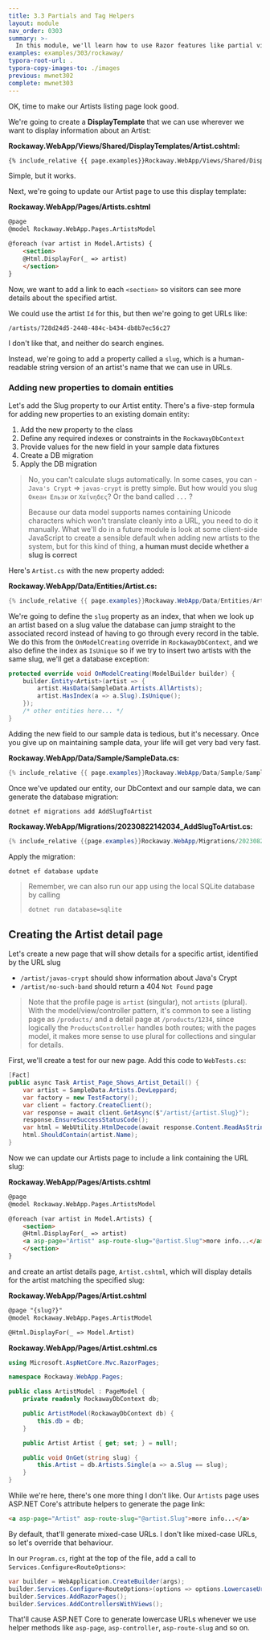 ```yaml
---
title: 3.3 Partials and Tag Helpers
layout: module
nav_order: 0303
summary: >-
  In this module, we'll learn how to use Razor features like partial views and tag helpers to create reusable elements that we can use throughout our ASPNET Core web apps. 
examples: examples/303/rockaway/
typora-root-url: .
typora-copy-images-to: ./images
previous: mwnet302
complete: mwnet303
---
```


OK, time to make our Artists listing page look good.

We're going to create a **DisplayTemplate** that we can use wherever we want to display information about an Artist:

**Rockaway.WebApp/Views/Shared/DisplayTemplates/Artist.cshtml:**

```html
{% include_relative {{ page.examples}}Rockaway.WebApp/Views/Shared/DisplayTemplates/Artist.cshtml %}
```

Simple, but it works.

Next, we're going to update our Artist page to use this display template:

**Rockaway.WebApp/Pages/Artists.cshtml**

```html
@page
@model Rockaway.WebApp.Pages.ArtistsModel

@foreach (var artist in Model.Artists) {
	<section>
	@Html.DisplayFor(_ => artist)
	</section>
}
```

Now, we want to add a link to each `<section>` so visitors can see more details about the specified artist.

We could use the artist `Id` for this, but then we're going to get URLs like:

`/artists/728d24d5-2448-484c-b434-db8b7ec56c27`

I don't like that, and neither do search engines.

Instead, we're going to add a property called a `slug`, which is a human-readable string version of an artist's name that we can use in URLs.

### **Adding new properties to domain entities**

Let's add the Slug property to our Artist entity. There's a five-step formula for adding new properties to an existing domain entity:

1. Add the new property to the class
2. Define any required indexes or constraints in the `RockawayDbContext` 
3. Provide values for the new field in your sample data fixtures
4. Create a DB migration
5. Apply the DB migration

> No, you can't calculate slugs automatically. In some cases, you can - `Java's Crypt` => `javas-crypt` is pretty simple. But how would you slug `Океан Ельзи` or `Χαΐνηδες`? Or the band called `...` ?
>
> Because our data model supports names containing Unicode characters which won't translate cleanly into a URL, you need to do it manually. What we'll do in a future module is look at some client-side JavaScript to create a sensible default when adding new artists to the system, but for this kind of thing, **a human must decide whether a slug is correct**

Here's `Artist.cs` with the new property added:

**Rockaway.WebApp/Data/Entities/Artist.cs:**

```csharp
{% include_relative {{ page.examples}}Rockaway.WebApp/Data/Entities/Artist.cs %}
```

We're going to define the `slug` property as an index, that when we look up an artist based on a slug value the database can jump straight to the associated record instead of having to go through every record in the table. We do this from the `OnModelCreating` override in `RockawayDbContext`, and we also define the index as `IsUnique` so if we try to insert two artists with the same slug, we'll get a database exception:

```csharp
protected override void OnModelCreating(ModelBuilder builder) {
    builder.Entity<Artist>(artist => {
        artist.HasData(SampleData.Artists.AllArtists);
        artist.HasIndex(a => a.Slug).IsUnique();
    });
    /* other entities here... */
}
```

Adding the new field to our sample data is tedious, but it's necessary. Once you give up on maintaining sample data, your life will get very bad very fast.

**Rockaway.WebApp/Data/Sample/SampleData.cs:**

```csharp
{% include_relative {{ page.examples}}Rockaway.WebApp/Data/Sample/SampleData.cs %}}
```

Once we've updated our entity, our DbContext and our sample data, we can generate the database migration:

```
dotnet ef migrations add AddSlugToArtist
```

**Rockaway.WebApp/Migrations/20230822142034_AddSlugToArtist.cs:**

```csharp
{% include_relative {{page.examples}}Rockaway.WebApp/Migrations/20230822142034_AddSlugToArtist.cs %}
```

Apply the migration:

```csharp
dotnet ef database update
```

> Remember, we can also run our app using the local SQLite database by calling
>
> ```
> dotnet run database=sqlite
> ```

## Creating the Artist detail page

Let's create a new page that will show details for a specific artist, identified by the URL slug

* `/artist/javas-crypt` should show information about Java's Crypt
* `/artist/no-such-band` should return a 404 `Not Found` page

> Note that the profile page is `artist` (singular), not `artists` (plural). With the model/view/controller pattern, it's common to see a listing page as `/products/` and a detail page at `/products/1234`, since logically the `ProductsController` handles both routes; with the pages model, it makes more sense to use plural for collections and singular for details.

First, we'll create a test for our new page. Add this code to `WebTests.cs`:

```csharp
[Fact]
public async Task Artist_Page_Shows_Artist_Detail() {
    var artist = SampleData.Artists.DevLeppard;
    var factory = new TestFactory();
    var client = factory.CreateClient();
    var response = await client.GetAsync($"/artist/{artist.Slug}");
    response.EnsureSuccessStatusCode();
    var html = WebUtility.HtmlDecode(await response.Content.ReadAsStringAsync());
    html.ShouldContain(artist.Name);
}
```

Now we can update our Artists page to include a link containing the URL slug:

**Rockaway.WebApp/Pages/Artists.cshtml**

```html
@page
@model Rockaway.WebApp.Pages.ArtistsModel

@foreach (var artist in Model.Artists) {
	<section>
	@Html.DisplayFor(_ => artist)
	<a asp-page="Artist" asp-route-slug="@artist.Slug">more info...</a>
	</section>
}
```

and create an artist details page, `Artist.cshtml`, which will display details for the artist matching the specified slug:

**Rockaway.WebApp/Pages/Artist.cshtml**

```html
@page "{slug?}"
@model Rockaway.WebApp.Pages.ArtistModel

@Html.DisplayFor(_ => Model.Artist)
```

**Rockaway.WebApp/Pages/Artist.cshtml.cs**

```csharp
using Microsoft.AspNetCore.Mvc.RazorPages;

namespace Rockaway.WebApp.Pages;

public class ArtistModel : PageModel {
	private readonly RockawayDbContext db;

	public ArtistModel(RockawayDbContext db) {
		this.db = db;
	}

	public Artist Artist { get; set; } = null!;

	public void OnGet(string slug) {
		this.Artist = db.Artists.Single(a => a.Slug == slug);
	}
}
```

While we're here, there's one more thing I don't like. Our `Artists` page uses ASP.NET Core's attribute helpers to generate the page link:

```html
<a asp-page="Artist" asp-route-slug="@artist.Slug">more info...</a>
```

By default, that'll generate mixed-case URLs. I don't like mixed-case URLs, so let's override that behaviour.

In our `Program.cs`, right at the top of the file, add a call to `Services.Configure<RouteOptions>`:

```csharp
var builder = WebApplication.CreateBuilder(args);
builder.Services.Configure<RouteOptions>(options => options.LowercaseUrls = true);
builder.Services.AddRazorPages();
builder.Services.AddControllersWithViews();
```

That'll cause ASP.NET Core to generate lowercase URLs whenever we use helper methods like `asp-page`, `asp-controller`, `asp-route-slug` and so on.



